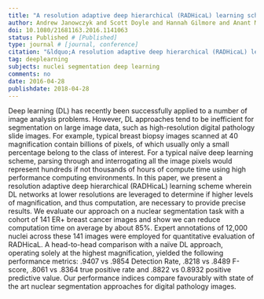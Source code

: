 ```yaml
---
title: "A resolution adaptive deep hierarchical (RADHicaL) learning scheme applied to nuclear segmentation of digital pathology images"
author: Andrew Janowczyk and Scott Doyle and Hannah Gilmore and Anant Madabhushi
doi: 10.1080/21681163.2016.1141063
status: Published # [Published]
type: journal # [journal, conference]
citation: "&ldquo;A resolution adaptive deep hierarchical (RADHicaL) learning scheme applied to nuclear segmentation of digital pathology images,&rdquo; <em>Computer Methods in Biomechanics and Biomedical Engineering: Imaging &amp; Visualization</em> (2018) <b>6</b>(3):270-276."
tag: deeplearning
subjects: nuclei segmentation deep learning
comments: no
date: 2016-04-28
publishdate: 2018-04-28
---
```


Deep learning (DL) has recently been successfully applied to a number of image
analysis problems. However, DL approaches tend to be inefficient for
segmentation on large image data, such as high-resolution digital pathology
slide images. For example, typical breast biopsy images scanned at 40
magnification contain billions of pixels, of which usually only a small
percentage belong to the class of interest. For a typical naïve deep learning
scheme, parsing through and interrogating all the image pixels would represent
hundreds if not thousands of hours of compute time using high performance
computing environments. In this paper, we present a resolution adaptive deep
hierarchical (RADHicaL) learning scheme wherein DL networks at lower resolutions
are leveraged to determine if higher levels of magnification, and thus
computation, are necessary to provide precise results. We evaluate our approach
on a nuclear segmentation task with a cohort of 141 ER+ breast cancer images and
show we can reduce computation time on average by about 85%. Expert annotations
of 12,000 nuclei across these 141 images were employed for quantitative
evaluation of RADHicaL. A head-to-head comparison with a naïve DL approach,
operating solely at the highest magnification, yielded the following performance
metrics: .9407 vs .9854 Detection Rate, .8218 vs .8489 F-score, .8061 vs .8364
true positive rate and .8822 vs 0.8932 positive predictive value. Our
performance indices compare favourably with state of the art nuclear
segmentation approaches for digital pathology images.
